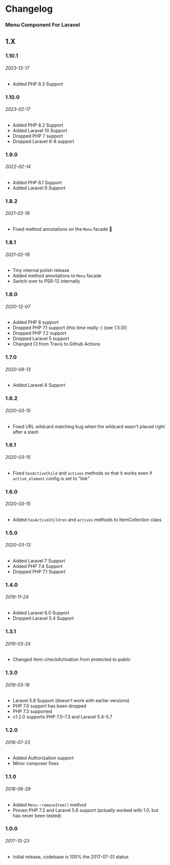 # Changelog

### Menu Component For Laravel

## 1.X

### 1.10.1
###### 2023-12-17

- Added PHP 8.3 Support

### 1.10.0
###### 2023-02-17

- Added PHP 8.2 Support
- Added Laravel 10 Support
- Dropped PHP 7 support
- Dropped Laravel 6-8 support

### 1.9.0
###### 2022-02-14

- Added PHP 8.1 Support
- Added Laravel 9 Support

### 1.8.2
###### 2021-02-19

- Fixed method annotations on the `Menu` facade 🤦

### 1.8.1
###### 2021-02-19

- Tiny internal polish release
- Added method annotations to `Menu` facade
- Switch over to PSR-12 internally

### 1.8.0
###### 2020-12-07

- Added PHP 8 support
- Dropped PHP 7.1 support (this time really :) (see 1.5.0))
- Dropped PHP 7.2 support
- Dropped Laravel 5 support
- Changed CI from Travis to Github Actions

### 1.7.0
###### 2020-09-13

- Added Laravel 8 Support

### 1.6.2
###### 2020-03-15

- Fixed URL wildcard matching bug when the wildcard wasn't placed right after a slash

### 1.6.1
###### 2020-03-15

- Fixed `hasActiveChild` and `actives` methods so that it works even if `active_element` config is set to "link"

### 1.6.0
###### 2020-03-15

- Added `hasActiveChildren` and `actives` methods to ItemCollection class

### 1.5.0
###### 2020-03-13

- Added Laravel 7 Support
- Added PHP 7.4 Support
- Dropped PHP 7.1 Support

### 1.4.0
###### 2019-11-24

- Added Laravel 6.0 Support
- Dropped Laravel 5.4 Support

### 1.3.1
###### 2019-03-24

- Changed Item::checkActivation from protected to public

### 1.3.0
###### 2019-03-16

- Laravel 5.8 Support (doesn't work with earlier versions)
- PHP 7.0 support has been dropped
- PHP 7.3 supported
- v1.2.0 supports PHP 7.0-7.3 and Laravel 5.4-5.7

### 1.2.0
###### 2018-07-23

- Added Authorization support
- Minor composer fixes

### 1.1.0
###### 2018-06-29

- Added `Menu::removeItem()` method
- Proven PHP 7.2 and Laravel 5.6 support (actually worked with 1.0, but has never been tested)

### 1.0.0
###### 2017-10-23

- Initial release, codebase is 100% the 2017-07-31 status
